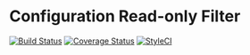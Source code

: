 # Configuration Read-only Filter

[![Build Status](https://travis-ci.org/vijaycs85/config_readonly_filter.svg?branch=8.x-1.x)](https://travis-ci.org/vijaycs85/config_readonly_filter)
[![Coverage Status](https://coveralls.io/repos/github/vijaycs85/config_readonly_filter/badge.svg?branch=8.x-1.x)](https://coveralls.io/github/vijaycs85/config_readonly_filter?branch=8.x-1.x)
[![StyleCI](https://styleci.io/repos/112562630/shield?branch=8.x-1.x)](https://styleci.io/repos/112562630)